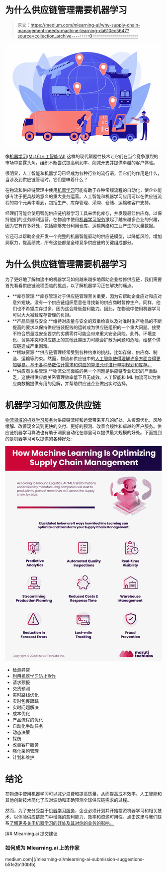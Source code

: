 # 为什么供应链管理需要机器学习

> 原文：<https://medium.com/mlearning-ai/why-supply-chain-management-needs-machine-learning-da610ec5647?source=collection_archive---------0----------------------->

![](img/08aa460b48146de2c2757417510420bf.png)

像[机器学习(ML)和人工智能(AI)](https://marutitech.com/artificial-intelligence-and-machine-learning/?utm_source=medium&utm_medium=content_promotion&utm_campaign=ML_in_supplychain) 这样的现代颠覆性技术让它们在当今竞争激烈的市场中崭露头角。组织不断尝试提高利润率、削减开支并提供卓越的客户体验。

很明显，人工智能和机器学习已经成为各种行业的流行语，但它们的作用是什么，当涉及到供应链管理时，它们意味着什么？

在物流和供应链管理中使用[机器学习](https://marutitech.com/machine-learning-in-supply-chain/?utm_source=medium&utm_medium=content_promotion&utm_campaign=ML_in_supplychain)可能有助于各种常规流程的自动化，使企业能够专注于更具战略意义的重大业务运营。人工智能和机器学习应用可以在供应链流程的每个元素中看到，包括生产、库存管理、采购、仓储、运输和客户支持。

经理们可能会使用智能供应链机器学习工具来优化库存，并发现最佳供应商，以保持他们的业务顺利运营。在物流中使用[机器学习服务](https://marutitech.com/machine-learning-services/?utm_source=medium&utm_medium=content_promotion&utm_campaign=ML_in_supplychain)激起了越来越多企业的兴趣，因为它有许多好处，包括能够充分利用仓库、运输网络和工业产生的大量数据。

它还可以帮助企业开发一个完整的机器智能驱动的供应链模型，以降低风险，增加洞察力，提高绩效，所有这些都是全球竞争供应链的关键组成部分。

# 为什么供应链管理需要机器学习

为了更好地了解物流中的机器学习如何越来越多地帮助企业检修供应链，我们需要首先看看供应链流程面临的挑战，以了解机器学习正在解决的痛点。

*   **库存管理:**库存管理对于供应链管理至关重要，因为它帮助企业应对和应对意外短缺。没有一个供应链组织愿意在寻找新的供应商时暂停生产。同样，他们也不希望库存过多，因为这会降低盈利能力。因此，在物流中使用机器学习可以大大减轻库存管理的负担。
*   **产品质量与安全:**维持对质量与安全的双重检查以及对准时生产物品的不断提高的要求以保持供应链装配线的运转成为供应链组织的一个重大问题。接受不符合质量或安全要求的劣质零件可能会带来重大安全风险。此外，环境变化、贸易冲突和供应链上的其他此类压力可能会扩散为问题和危险，给整个供应链造成严重困难。
*   **稀缺资源:**供应链管理经常受到各种约束的挑战，比如存储、供应商、制造、运输等约束。然而，物流和供应链中的[人工智能使得理解许多方面变得更加容易。基于各种参数估计需求和供应的算法允许进行早期规划和库存。](https://marutitech.com/artificial-intelligence-in-logistics/?utm_source=medium&utm_medium=content_promotion&utm_campaign=ML_in_supplychain)
*   **供应商关系管理:**物流公司面临的另一个问题是供应链专业知识的严重缺乏，这使得供应商关系管理效率低下且无成效。人工智能和 ML 物流可以为供应商数据提供有用的见解，并帮助供应链企业做出实时选择。

# 机器学习如何惠及供应链

[物流领域的机器学习服务](https://marutitech.com/machine-learning-services/?utm_source=medium&utm_medium=content_promotion&utm_campaign=ML_in_supplychain)为供应链流程和运营带来非凡的好处，从资源优化、风险缓解、改善现金流到更快的交付、更好的预测、改善合规性和卓越的客户服务。供应链机器学习算法也有助于洞察自动化在哪里可以提供最大规模的好处。下面提到的是机器学习可以提供的各种好处:

![](img/1763b013f671ba958bf95a9484bb0f62.png)

*   检测异常
*   [利用机器学习防止欺诈](https://marutitech.com/machine-learning-in-supply-chain/?utm_source=medium&utm_medium=content_promotion&utm_campaign=ML_in_supplychain)
*   请求预报
*   交货预测
*   实时路线优化
*   实时包裹跟踪
*   实时问题解决
*   成本优化
*   产品流程的优化
*   自动化手动任务
*   动态决策
*   探伤
*   改善客户服务
*   强化采购管理
*   计划和维护

# 结论

在物流中使用机器学习可以减少浪费和提高质量，从而提高成本效率。人工智能和其他创新技术简化了应对波动和正确预测全球供应链需求的过程。

然而，为了充分受益于[机器学习服务](https://marutitech.com/machine-learning-services/?utm_source=medium&utm_medium=content_promotion&utm_campaign=ML_in_supplychain)，企业必须计划并开始投资机器学习和相关技术，以体验供应链部门中增强的盈利能力、效率和资源可用性。点击这里与我们联系[了解更多关于机器学习的好处及其对你的业务的影响。](https://marutitech.com/contact-us/?utm_source=medium&utm_medium=content_promotion&utm_campaign=ML_in_supplychain)

[](/mlearning-ai/mlearning-ai-submission-suggestions-b51e2b130bfb) [## Mlearning.ai 提交建议

### 如何成为 Mlearning.ai 上的作家

medium.com](/mlearning-ai/mlearning-ai-submission-suggestions-b51e2b130bfb)